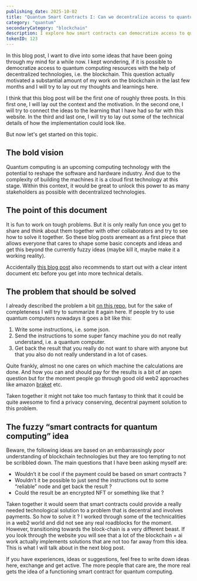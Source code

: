 ```yaml
---
publishing_date: 2025-10-02
title: "Quantum Smart Contracts I: Can we decentralize access to quantum computing with smart contracts ?"
category: "quantum"
secondaryCategory: "blockchain"
description: I explore how smart contracts can democratize access to quantum computing resources, enabling privacy-preserving decentralized payments and encrypted NFT results.
tokenID: 123
---
```


In this blog post, I want to dive into some ideas that have been going through my mind for a while now. I kept wondering, if it is possible to democratize access to quantum computing resources with the help of decentralized technologies, i.e. the blockchain. This question actually motivated a substantial amount of my work on the blockchain in the last few months and I will try to lay out my thoughts and learnings here.

I think that this blog post will be the first one of roughly three posts. In this first one, I will lay out the context and the motivation. In the second one, I will try to connect the ideas to the learning that I have had so far with this website. In the third and last one, I will try to lay out some of the technical details of how the implementation could look like.

But now let's get started on this topic.

## The bold vision

Quantum computing is an upcoming computing technology with the potential to reshape the software and hardware industry. And due to the complexity of building the machines it is a cloud first technology at this stage. Within this context, it would be great to unlock this power to as many stakeholders as possible with decentralized technologies.

## The point of this document

It is fun to work on tough problems. But it is only really fun once you get to share and think about them together with other collaborators and try to see how to solve it together. So these blog posts aremeant as a first piece that allows everyone that cares to shape some basic concepts and ideas and get this beyond the currently fuzzy ideas (maybe kill it, maybe make it a working reality).

Accidentally [this blog post](https://www.wearedevelopers.com/magazine/how-to-create-dao-guide) also recommends to start out with a clear intent document etc before you get into more technical details.

## The problem that should be solved

I already described the problem a bit [on this repo](https://alqor-ug.github.io/sqooler/v0.9/idea_payment/), but for the sake of completeness I will try to summarize it again here. If people try to use quantum computers nowadays it goes a bit like this:

1. Write some instructions, i.e. some json.
2. Send the instructions to some super fancy machine you do not really understand, i.e. a quantum computer.
3. Get back the result that you really do not want to share with anyone but that you also do not really understand in a lot of cases.

Quite frankly, almost no one cares on which machine the calculations are done. And how you can and should pay for the results is a bit of an open question but for the moment people go through good old web2 approaches like amazon [braket](https://aws.amazon.com/de/braket/) etc.

Taken together it might not take too much fantasy to think that it could be quite awesome to find a privacy conserving, decentral payment solution to this problem.

## The fuzzy “smart contracts for quantum computing” idea

Beware, the following ideas are based on an embarrassingly poor understanding of blockchain technologies but they are too tempting to not be scribbled down. The main questions that I have been asking myself are:

- Wouldn’t it be cool if the payment could be based on smart contracts ?
- Wouldn’t it be possible to just send the instructions out to some “reliable” node and get back the result ?
- Could the result be an encrypted NFT or something like that ?

Taken together it would seem that smart contracts could provide a really needed technological solution to a problem that is decentral and involves payments. So how to solve it ? I worked through some of the technicalities in a web2 world and did not see any real roadblocks for the moment. However, transitioning towards the block-chain is a very different beast. If you look through the website you will see that a lot of the blockchain + ai work actually implements solutions that are not too far away from this idea. This is what I will talk about in the next blog post.

If you have experiences, ideas or suggestions, feel free to write down ideas here, exchange and get active. The more people that care are, the more real gets the idea of a functioning smart contract for quantum computing.
